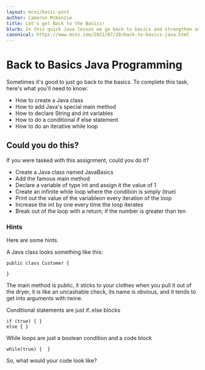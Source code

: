 ```yaml
---
layout: mcnz/basic-post
author: Cameron McKenzie
title: Let's get Back to the Basics!
blurb: In this quick Java lesson we go back to basics and strengthen our knowledge of the fundamentals.
canonical: https://www.mcnz.com/2021/07/20/back-to-basics-java.html
---
```


# Back to Basics Java Programming

Sometimes it's good to just go back to the basics. To complete this task, here's what you'll need to know:

- How to create a Java class
- How to add Java's special main method
- How to declare String and int variables
- How to do a conditional if else statement
- How to do an iterative while loop

## Could you do this?

If you were tasked with this assignment, could you do it?

- Create a Java class named JavaBasics
- Add the famous main method
- Declare a variable of type int and assign it the value of 1
- Create an infinite while loop where the condition is simply (true)
- Print out the value of the variableon every iteration of the loop
- Increase the int by one every time the loop iterates
- Break out of the loop with a return; if the number is greater than ten

### Hints

Here are some hints.

A Java class looks something like this:

```
public class Customer {

}
```
The main method is public, it sticks to your clothes when you pull it out of the dryer, it is like an uncashable check, its name is obvious, and it tends to get into arguments with twine.

Conditional statements are just if..else blocks

```
if (true) { }
else { }
```

While loops are just a boolean condition and a code block

```
while(true) {  }
```

So, what would your code look like?












